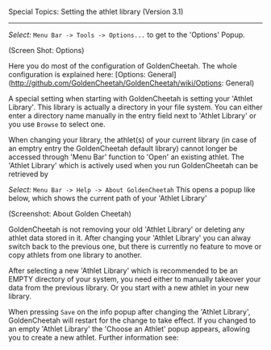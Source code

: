 Special Topics: Setting the athlet library (Version 3.1)
***

_Select:_ `Menu Bar -> Tools -> Options...` to get to the 'Options' Popup.

(Screen Shot: Options)

Here you do most of the configuration of GoldenCheetah. The whole configuration is explained here: [Options: General] (http://github.com/GoldenCheetah/GoldenCheetah/wiki/Options: General)

A special setting when starting with GoldenCheetah is setting your 'Athlet Library'. This library is actually a directory in your file system. You can either enter a directory name manually in the entry field next to 'Athlet Library' or you use `Browse` to select one.

When changing your library, the athlet(s) of your current library (in case of an emptry entry the GoldenCheetah default library) cannot longer be accessed through 'Menu Bar' function to 'Open' an existing athlet. The 'Athlet Library' which is actively used when you run GoldenCheetah can be retrieved by 

_Select:_ `Menu Bar -> Help -> About GoldenCheetah` This opens a popup like below, which shows the current path of your 'Athlet Library'

(Screenshot: About Golden Cheetah) 

GoldenCheetah is not removing your old 'Athlet Library' or deleting any athlet data stored in it. After changing your 'Athlet Library' you can alway switch back to the previous one, but there is currently no feature to move or copy athlets from one library to another.

After selecting a new 'Athlet Library' which is recommended to be an EMPTY directory of your system, you need either to manually takeover your data from the previous library. Or you start with a new athlet in your new library.

When pressing `Save` on the info popup after changing the 'Athlet Library', GoldenCheetah will restart for the change to take effect. If you changed to an empty 'Athlet Library' the 'Choose an Athlet' popup appears, allowing you to create a new athlet. Further information see:





 
